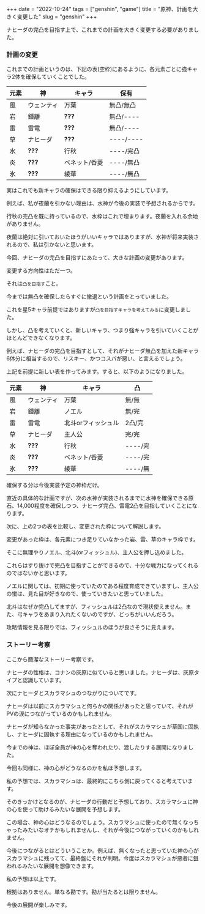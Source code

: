 +++
date = "2022-10-24"
tags = ["genshin", "game"]
title = "原神、計画を大きく変更した"
slug = "genshin"
+++

ナヒーダの完凸を目指す上で、これまでの計画を大きく変更する必要がありました。

### 計画の変更

これまでの計画というのは、下記の表(空枠)にあるように、各元素ごとに強キャラ2体を確保していくことでした。

|元素|神|キャラ|保有|
|---|---|---|---|
|風|ウェンティ|万葉|無凸/無凸|
|岩|鍾離|**???**|無凸/----|
|雷|雷電|**???**|無凸/----|
|草|ナヒーダ|**???**|----/----|
|水|**???**|行秋|----/完凸|
|炎|**???**|ベネット/香菱|----/無凸|
|氷|**???**|綾華|----/無凸|

実はこれでも新キャラの確保はできる限り抑えるようにしています。

例えば、私が夜蘭を引かない理由は、水神が今後の実装で予想されるからです。

行秋の完凸を既に持っているので、水枠はこれで埋まります。夜蘭を入れる余地がありません。

夜蘭は絶対に引いておいたほうがいいキャラではありますが、水神が将来実装されるので、私は引かないと思います。

今回、ナヒーダの完凸を目指すにあたって、大きな計画の変更があります。

変更する方向性はただ一つ。

それは`凸を目指す`こと。

今までは無凸を確保したらすぐに撤退という計画をとっていました。

これを星5キャラ前提ではありますが`凸を目指すキャラを考えてみる`に変更しました。

しかし、凸を考えていくと、新しいキャラ、つまり強キャラを引いていくことがほとんどできなくなります。

例えば、ナヒーダの完凸を目指すとして、それがナヒーダ無凸を加えた新キャラ6体分に相当するので、リスキー、かつコスパが悪い、と言えるでしょう。

上記を前提に新しい表を作ってみます。すると、以下のようになりました。

|元素|神|キャラ|凸|
|---|---|---|---|
|風|ウェンティ|万葉|無/無|
|岩|鍾離|ノエル|無/完|
|雷|雷電|北斗orフィッシュル|2凸/完|
|草|ナヒーダ|主人公|完/完|
|水|**???**|行秋|----/完|
|炎|**???**|ベネット/香菱|----/完|
|氷|**???**|綾華|----/無|

確保する分は今後実装予定の神枠だけ。

直近の具体的な計画ですが、次の水神が実装されるまでに水神を確保できる原石、14,000程度を確保しつつ、ナヒーダ完凸、雷電2凸を目指していくことになります。

次に、上の2つの表を比較し、変更された枠について解説します。

変更があった枠は、各元素につき足りていなかった岩、雷、草のキャラ枠です。

そこに無理やりノエル、北斗(orフィッシュル)、主人公を押し込めました。

これらはすり抜けで完凸を目指すことができるので、十分な戦力になってくれるのではないかと思います。

ノエルに関しては、初期に使っていたのである程度育成できていますし、主人公の蛍は、見た目が好きなので、使っていきたいと思っていました。

北斗はなぜか完凸してますが、フィッシュルは2凸なので現状使えません。また、弓キャラをあまり入れたくないのですが、どっちがいいんだろう。

攻略情報を見る限りでは、フィッシュルのほうが良さそうに見えます。

### ストーリー考察

ここから簡潔なストーリー考察です。

ナヒーダの性格は、コナンの灰原に似ていると思いました。ナヒーダは、灰原タイプと認識しています。

次にナヒーダとスカラマシュのつながりについてです。

ナヒーダは以前にスカラマシュと何らかの関係があったと思っていて、それがPVの涙につながっているのかもしれません。

ナヒーダが知らなかった事実があったとして、それがスカラマシュが草国に固執し、ナヒーダに固執する理由になっているのかもしれません。

今までの神は、ほぼ全員が神の心を奪われたり、渡したりする展開になりました。

今回も同様に、神の心がどうなるのかを私は予想します。

私の予想では、スカラマシュは、最終的にこちら側に戻ってくると考えています。

そのきっかけとなるのが、ナヒーダの行動だと予想しており、スカラマシュに神の心を使って助けるみたいな展開を予想します。

この場合、神の心はどうなるのでしょう。スカラマシュに使ったので無くなっちゃったみたいなオチかもしれませんし、それが今後につながっていくのかもしれません。

今後につながるとはどういうことか。例えば、無くなったと思っていた神の心がスカラマシュに残ってて、最終盤にそれが判明。今度はスカラマシュが悪者に狙われるみたいな展開を想像できます。

私の予想は以上です。

根拠はありません。単なる勘です。勘が当たるとは限りません。

今後の展開が楽しみです。
